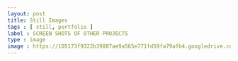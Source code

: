 ```yaml
---
layout: post
title: Still Images
tags : [ still, portfolio ]
label : SCREEN SHOTS OF OTHER PROJECTS
type : image
image : https://105173f9322b39887ae9a565e771fd59fa79afb4.googledrive.com/host/0B_NdsxRj1DjjcEx0UHA4OF9DNzA/si2/09.jpg
---
```

